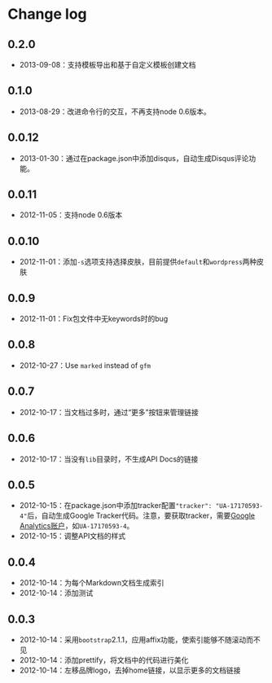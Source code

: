 Change log
===
## 0.2.0
- 2013-09-08：支持模板导出和基于自定义模板创建文档

## 0.1.0
- 2013-08-29：改进命令行的交互，不再支持node 0.6版本。

## 0.0.12
- 2013-01-30：通过在package.json中添加disqus，自动生成Disqus评论功能。

## 0.0.11
- 2012-11-05：支持node 0.6版本

## 0.0.10
- 2012-11-01：添加`-s`选项支持选择皮肤，目前提供`default`和`wordpress`两种皮肤

## 0.0.9
- 2012-11-01：Fix包文件中无keywords时的bug

## 0.0.8
- 2012-10-27：Use `marked` instead of `gfm`

## 0.0.7
- 2012-10-17：当文档过多时，通过“更多”按钮来管理链接

## 0.0.6
- 2012-10-17：当没有`lib`目录时，不生成API Docs的链接

## 0.0.5
- 2012-10-15：在package.json中添加tracker配置`"tracker": "UA-17170593-4"`后，自动生成Google Tracker代码。注意，要获取tracker，需要[Google Analytics账户](http://www.google.com/analytics/)，如`UA-17170593-4`。
- 2012-10-15：调整API文档的样式

## 0.0.4
- 2012-10-14：为每个Markdown文档生成索引
- 2012-10-14：添加测试

## 0.0.3
- 2012-10-14：采用`bootstrap`2.1.1，应用affix功能，使索引能够不随滚动而不见
- 2012-10-14：添加prettify，将文档中的代码进行美化
- 2012-10-14：左移品牌logo，去掉home链接，以显示更多的文档链接
